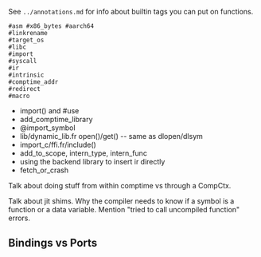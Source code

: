 
See `../annotations.md` for info about builtin tags you can put on functions. 

```
#asm #x86_bytes #aarch64
#linkrename
#target_os
#libc
#import
#syscall
#ir
#intrinsic
#comptime_addr
#redirect
#macro
```

- import() and #use
- add_comptime_library
- @import_symbol
- lib/dynamic_lib.fr open()/get() -- same as dlopen/dlsym
- import_c/ffi.fr/include()
- add_to_scope, intern_type, intern_func
- using the backend library to insert ir directly
- fetch_or_crash

Talk about doing stuff from within comptime vs through a CompCtx. 

Talk about jit shims. Why the compiler needs to know if a symbol is a function or a data variable. 
Mention "tried to call uncompiled function" errors.

## Bindings vs Ports

